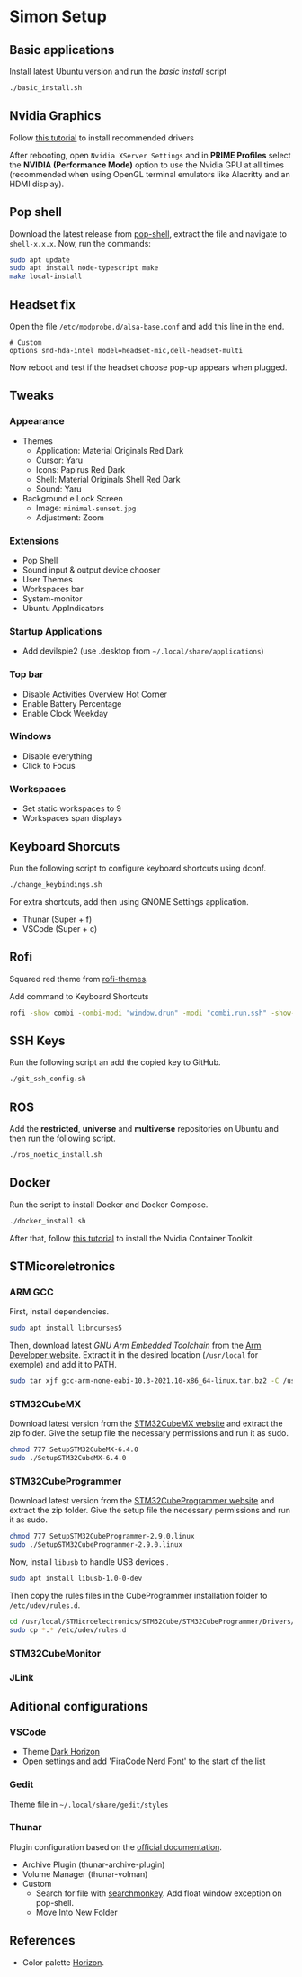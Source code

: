 # Simon Setup

## Basic applications

Install latest Ubuntu version and run the *basic install* script

```bash
./basic_install.sh
```

## Nvidia Graphics

Follow [this tutorial](https://linuxconfig.org/how-to-install-the-nvidia-drivers-on-ubuntu-20-04-focal-fossa-linux) to install recommended drivers

After rebooting, open `Nvidia XServer Settings` and in **PRIME Profiles** select the **NVIDIA (Performance Mode)** option to use the Nvidia GPU at all times (recommended when using OpenGL terminal emulators like Alacritty and an HDMI display).

## Pop shell

Download the latest release from [pop-shell](https://github.com/pop-os/shell), extract the file and navigate to `shell-x.x.x`. Now, run the commands:

```bash
sudo apt update
sudo apt install node-typescript make
make local-install
```

## Headset fix

Open the file `/etc/modprobe.d/alsa-base.conf` and add this line in the end.

```
# Custom
options snd-hda-intel model=headset-mic,dell-headset-multi
```

Now reboot and test if the headset choose pop-up appears when plugged.

## Tweaks

### Appearance

- Themes
    - Application: Material Originals Red Dark
    - Cursor: Yaru
    - Icons: Papirus Red Dark
    - Shell: Material Originals Shell Red Dark
    - Sound: Yaru
- Background e Lock Screen
    - Image: `minimal-sunset.jpg`
    - Adjustment: Zoom

### Extensions

- Pop Shell
- Sound input & output device chooser
- User Themes
- Workspaces bar
- System-monitor
- Ubuntu AppIndicators

### Startup Applications

- Add devilspie2 (use .desktop from `~/.local/share/applications`)

### Top bar

- Disable Activities Overview Hot Corner
- Enable Battery Percentage
- Enable Clock Weekday

### Windows

- Disable everything
- Click to Focus

### Workspaces

- Set static workspaces to 9
- Workspaces span displays

## Keyboard Shorcuts

Run the following script to configure keyboard shortcuts using dconf.

```bash
./change_keybindings.sh
```

For extra shortcuts, add then using GNOME Settings application.

- Thunar (Super + f)
- VSCode (Super + c)

## Rofi

Squared red theme from [rofi-themes](https://github.com/ulises-jeremias/rofi-themes).

Add command to Keyboard Shortcuts

```bash
rofi -show combi -combi-modi "window,drun" -modi "combi,run,ssh" -show-icons
```

## SSH Keys

Run the following script an add the copied key to GitHub.

```bash
./git_ssh_config.sh
```

## ROS

Add the **restricted**, **universe** and **multiverse** repositories on Ubuntu and then run the following script.

```bash
./ros_noetic_install.sh
```

## Docker

Run the script to install Docker and Docker Compose.

```bash
./docker_install.sh
```

After that, follow [this tutorial](https://docs.nvidia.com/datacenter/cloud-native/container-toolkit/install-guide.html) to install the Nvidia Container Toolkit.

## STMicoreletronics

### ARM GCC

First, install dependencies.

```bash
sudo apt install libncurses5
```

Then, download latest *GNU Arm Embedded Toolchain* from the [Arm Developer website](https://developer.arm.com/tools-and-software/open-source-software/developer-tools/gnu-toolchain/gnu-rm/downloads). Extract it in the desired location (`/usr/local` for exemple) and add it to PATH.

```bash
sudo tar xjf gcc-arm-none-eabi-10.3-2021.10-x86_64-linux.tar.bz2 -C /usr/local
```

### STM32CubeMX

Download latest version from the [STM32CubeMX website](https://www.st.com/b/en/development-tools/stm32cubemx.html) and extract the zip folder. Give the setup file the necessary permissions and run it as sudo.

```bash
chmod 777 SetupSTM32CubeMX-6.4.0
sudo ./SetupSTM32CubeMX-6.4.0
```

### STM32CubeProgrammer

Download latest version from the [STM32CubeProgrammer website](https://www.st.com/en/development-tools/stm32cubeprog.html) and extract the zip folder. Give the setup file the necessary permissions and run it as sudo.

```bash
chmod 777 SetupSTM32CubeProgrammer-2.9.0.linux
sudo ./SetupSTM32CubeProgrammer-2.9.0.linux
```

Now, install `libusb` to handle USB devices .

```bash
sudo apt install libusb-1.0-0-dev
```

Then copy the rules files in the CubeProgrammer installation folder to `/etc/udev/rules.d`.

```bash
cd /usr/local/STMicroelectronics/STM32Cube/STM32CubeProgrammer/Drivers/rules/
sudo cp *.* /etc/udev/rules.d
```

### STM32CubeMonitor

### JLink

## Aditional configurations

### VSCode

- Theme [Dark Horizon](https://github.com/mcagampan/dark-horizon)
- Open settings and add 'FiraCode Nerd Font' to the start of the list

### Gedit

Theme file in `~/.local/share/gedit/styles`

### Thunar

Plugin configuration based on the [official documentation](https://docs.xfce.org/xfce/thunar/start#thunar_plugins).
- Archive Plugin (thunar-archive-plugin)
- Volume Manager (thunar-volman)
- Custom
    - Search for file with [searchmonkey](https://askubuntu.com/questions/1085224/ubuntu-file-search-in-thunar). Add float window exception on pop-shell.
    - Move Into New Folder


## References

- Color palette [Horizon](https://horizontheme.netlify.app/).